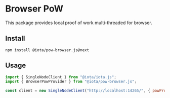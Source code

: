 # Browser PoW

This package provides local proof of work multi-threaded for browser.

## Install

```shell
npm install @iota/pow-browser.js@next
```

## Usage

```js
import { SingleNodeClient } from "@iota/iota.js";
import { BrowserPowProvider } from "@iota/pow-browser.js";

const client = new SingleNodeClient("http://localhost:14265/", { powProvider: new BrowserPowProvider() });
```
